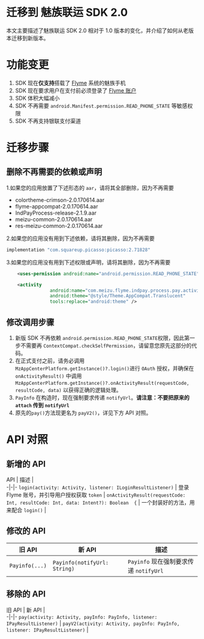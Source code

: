 # 迁移到 魅族联运 SDK 2.0

本文主要描述了魅族联运 SDK 2.0 相对于 1.0 版本的变化，并介绍了如何从老版本迁移到新版本。

# 功能变更

1. SDK 现在**仅支持**搭载了 [Flyme](https://www.flyme.cn/) 系统的魅族手机
2. SDK 现在要求用户在支付前必须登录了 [Flyme 账户](https://login.flyme.cn/)
3. SDK 体积大幅减小
4. SDK 不再需要 `android.Manifest.permission.READ_PHONE_STATE` 等敏感权限
5. SDK 不再支持银联支付渠道

# 迁移步骤

## 删除不再需要的依赖或声明

 1.如果您的应用放置了下述形态的 `aar`，请将其全部删除，因为不再需要

 - colortheme-crimson-2.0.170614.aar
 - flyme-appcompat-2.0.170614.aar
 - IndPayProcess-release-2.1.9.aar
 - meizu-common-2.0.170614.aar
 - res-meizu-common-2.0.170614.aar

2.如果您的应用没有用到下述依赖，请将其删除，因为不再需要

```groovy
implementation "com.squareup.picasso:picasso:2.71828"
```
3.如果您的应用没有用到下述权限或声明，请将其删除，因为不再需要

```xml
    <uses-permission android:name="android.permission.READ_PHONE_STATE" />

    <activity
                android:name="com.meizu.flyme.indpay.process.pay.activity.IndPayActivity"
                android:theme="@style/Theme.AppCompat.Translucent"
                tools:replace="android:theme" />
```
## 修改调用步骤

1. 新版 SDK 不再依赖 `android.permission.READ_PHONE_STATE`权限，因此第一步不需要再 `ContextCompat.checkSelfPermission`，请留意您原先这部分的代码。
2. 在正式支付之前，请务必调用 `MzAppCenterPlatform.getInstance()?.login()`进行 `OAuth` 授权，并确保在 `onActivityResult()` 中调用 `MzAppCenterPlatform.getInstance()?.onActivityResult(requestCode, resultCode, data)` 以获得正确的逻辑处理。
3. `PayInfo` 在构造时，现在强制要求传递 `notifyUrl`。**请注意：不要把原来的 `attach` 传到 `notifyUrl`**
4. 原先的`pay()`方法现更名为 `payV2()`，详见下方 API 对照。

#  API 对照

## 新增的 API

API | 描述 |  
-|-|-
`login(activity: Activity, listener: ILoginResultListener)` | 登录 Flyme 账号，并引导用户授权获取 `token` |
`onActivityResult(requestCode: Int, resultCode: Int, data: Intent?): Boolean  {` | 一个封装好的方法，用来配合 `login()` |
## 修改的 API

旧 API | 新 API |  描述 | 
-|-|-
`Payinfo(...)` |  `Payinfo(notifyUrl: String)` | `Payinfo` 现在强制要求传递 `notifyUrl`

## 移除的 API

旧 API | 新 API |  
-|-|-
`pay(activity: Activity, payInfo: PayInfo, listener: IPayResultListener)` | `payV2(activity: Activity, payInfo: PayInfo, listener: IPayResultListener)` |

